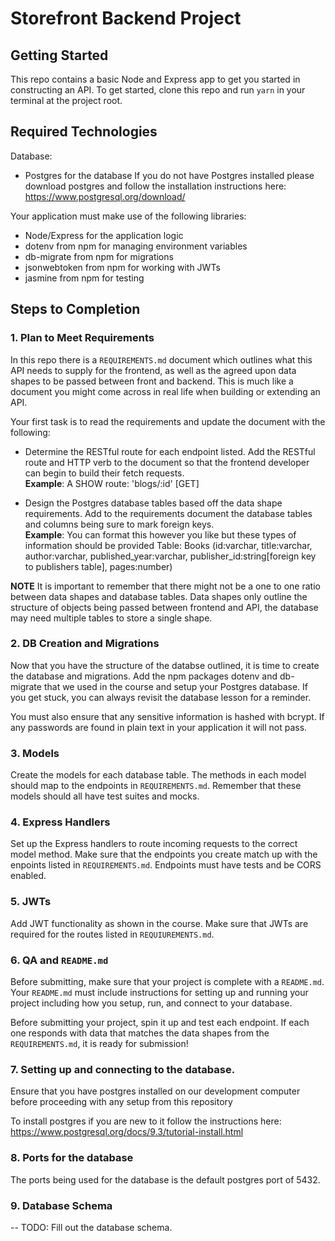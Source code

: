 # Storefront Backend Project

## Getting Started
This repo contains a basic Node and Express app to get you started in constructing an API. To get started, clone this repo and run `yarn` in your terminal at the project root.

## Required Technologies
Database: 
- Postgres for the database
If you do not have Postgres installed please download postgres and follow the installation instructions here: https://www.postgresql.org/download/

Your application must make use of the following libraries:
- Node/Express for the application logic
- dotenv from npm for managing environment variables
- db-migrate from npm for migrations
- jsonwebtoken from npm for working with JWTs
- jasmine from npm for testing

## Steps to Completion

### 1. Plan to Meet Requirements
In this repo there is a `REQUIREMENTS.md` document which outlines what this API needs to supply for the frontend, as well as the agreed upon data shapes to be passed between front and backend. This is much like a document you might come across in real life when building or extending an API. 

Your first task is to read the requirements and update the document with the following:
- Determine the RESTful route for each endpoint listed. Add the RESTful route and HTTP verb to the document so that the frontend developer can begin to build their fetch requests.    
**Example**: A SHOW route: 'blogs/:id' [GET] 

- Design the Postgres database tables based off the data shape requirements. Add to the requirements document the database tables and columns being sure to mark foreign keys.   
**Example**: You can format this however you like but these types of information should be provided
Table: Books (id:varchar, title:varchar, author:varchar, published_year:varchar, publisher_id:string[foreign key to publishers table], pages:number)

**NOTE** It is important to remember that there might not be a one to one ratio between data shapes and database tables. Data shapes only outline the structure of objects being passed between frontend and API, the database may need multiple tables to store a single shape. 

### 2.  DB Creation and Migrations
Now that you have the structure of the databse outlined, it is time to create the database and migrations. Add the npm packages dotenv and db-migrate that we used in the course and setup your Postgres database. If you get stuck, you can always revisit the database lesson for a reminder. 

You must also ensure that any sensitive information is hashed with bcrypt. If any passwords are found in plain text in your application it will not pass.

### 3. Models
Create the models for each database table. The methods in each model should map to the endpoints in `REQUIREMENTS.md`. Remember that these models should all have test suites and mocks.

### 4. Express Handlers
Set up the Express handlers to route incoming requests to the correct model method. Make sure that the endpoints you create match up with the enpoints listed in `REQUIREMENTS.md`. Endpoints must have tests and be CORS enabled. 

### 5. JWTs
Add JWT functionality as shown in the course. Make sure that JWTs are required for the routes listed in `REQUIUREMENTS.md`.

### 6. QA and `README.md`
Before submitting, make sure that your project is complete with a `README.md`. Your `README.md` must include instructions for setting up and running your project including how you setup, run, and connect to your database. 

Before submitting your project, spin it up and test each endpoint. If each one responds with data that matches the data shapes from the `REQUIREMENTS.md`, it is ready for submission!

### 7. Setting up and connecting to the database.
Ensure that you have postgres installed on our development computer before proceeding with any setup from this repository

To install postgres if you are new to it follow the instructions here: https://www.postgresql.org/docs/9.3/tutorial-install.html

### 8. Ports for the database
The ports being used for the database is the default postgres port of 5432.

### 9. Database Schema
-- TODO: Fill out the database schema.